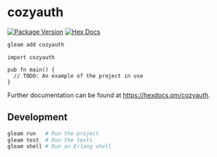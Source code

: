 # cozyauth

[![Package Version](https://img.shields.io/hexpm/v/cozyauth)](https://hex.pm/packages/cozyauth)
[![Hex Docs](https://img.shields.io/badge/hex-docs-ffaff3)](https://hexdocs.pm/cozyauth/)

```sh
gleam add cozyauth
```
```gleam
import cozyauth

pub fn main() {
  // TODO: An example of the project in use
}
```

Further documentation can be found at <https://hexdocs.pm/cozyauth>.

## Development

```sh
gleam run   # Run the project
gleam test  # Run the tests
gleam shell # Run an Erlang shell
```
